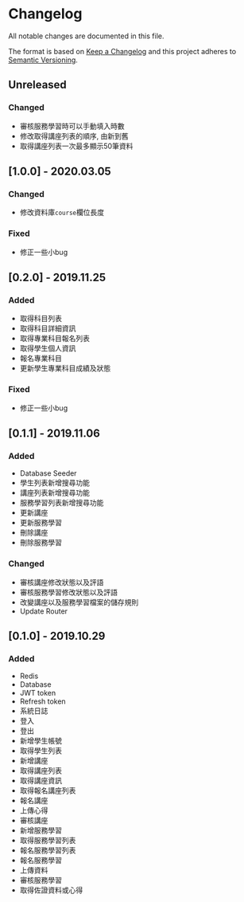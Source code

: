 # Changelog

All notable changes are documented in this file.

The format is based on [Keep a Changelog](http://keepachangelog.com/en/1.0.0/) and this project adheres to [Semantic Versioning](http://semver.org/spec/v2.0.0.html).

## Unreleased

### Changed

- 審核服務學習時可以手動填入時數
- 修改取得講座列表的順序, 由新到舊
- 取得講座列表一次最多顯示50筆資料

## [1.0.0] - 2020.03.05

### Changed

- 修改資料庫`course`欄位長度

### Fixed

- 修正一些小bug

## [0.2.0] - 2019.11.25

### Added

- 取得科目列表
- 取得科目詳細資訊
- 取得專業科目報名列表
- 取得學生個人資訊
- 報名專業科目
- 更新學生專業科目成績及狀態

### Fixed

- 修正一些小bug

## [0.1.1] - 2019.11.06

### Added

- Database Seeder
- 學生列表新增搜尋功能
- 講座列表新增搜尋功能
- 服務學習列表新增搜尋功能
- 更新講座
- 更新服務學習
- 刪除講座
- 刪除服務學習

### Changed

- 審核講座修改狀態以及評語
- 審核服務學習修改狀態以及評語
- 改變講座以及服務學習檔案的儲存規則
- Update Router

## [0.1.0] - 2019.10.29

### Added

- Redis
- Database
- JWT token
- Refresh token
- 系統日誌
- 登入
- 登出
- 新增學生帳號
- 取得學生列表
- 新增講座
- 取得講座列表
- 取得講座資訊
- 取得報名講座列表
- 報名講座
- 上傳心得
- 審核講座
- 新增服務學習
- 取得服務學習列表
- 報名服務學習列表
- 報名服務學習
- 上傳資料
- 審核服務學習
- 取得佐證資料或心得
